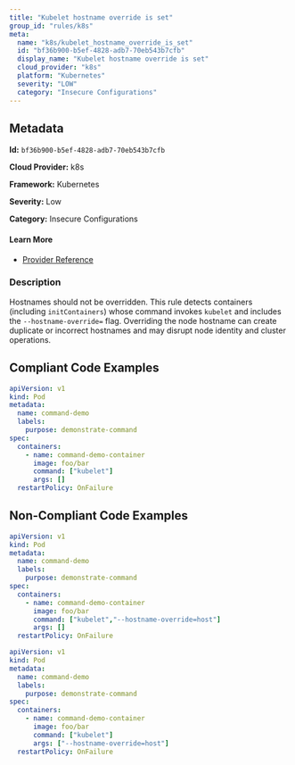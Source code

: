 ```yaml
---
title: "Kubelet hostname override is set"
group_id: "rules/k8s"
meta:
  name: "k8s/kubelet_hostname_override_is_set"
  id: "bf36b900-b5ef-4828-adb7-70eb543b7cfb"
  display_name: "Kubelet hostname override is set"
  cloud_provider: "k8s"
  platform: "Kubernetes"
  severity: "LOW"
  category: "Insecure Configurations"
---
```

## Metadata

**Id:** `bf36b900-b5ef-4828-adb7-70eb543b7cfb`

**Cloud Provider:** k8s

**Framework:** Kubernetes

**Severity:** Low

**Category:** Insecure Configurations

#### Learn More

 - [Provider Reference](https://kubernetes.io/docs/reference/command-line-tools-reference/kubelet/)

### Description

 Hostnames should not be overridden.
This rule detects containers (including `initContainers`) whose command invokes `kubelet` and includes the `--hostname-override=` flag.
Overriding the node hostname can create duplicate or incorrect hostnames and may disrupt node identity and cluster operations.


## Compliant Code Examples
```yaml
apiVersion: v1
kind: Pod
metadata:
  name: command-demo
  labels:
    purpose: demonstrate-command
spec:
  containers:
    - name: command-demo-container
      image: foo/bar
      command: ["kubelet"]
      args: []
  restartPolicy: OnFailure

```
## Non-Compliant Code Examples
```yaml
apiVersion: v1
kind: Pod
metadata:
  name: command-demo
  labels:
    purpose: demonstrate-command
spec:
  containers:
    - name: command-demo-container
      image: foo/bar
      command: ["kubelet","--hostname-override=host"]
      args: []
  restartPolicy: OnFailure

```

```yaml
apiVersion: v1
kind: Pod
metadata:
  name: command-demo
  labels:
    purpose: demonstrate-command
spec:
  containers:
    - name: command-demo-container
      image: foo/bar
      command: ["kubelet"]
      args: ["--hostname-override=host"]
  restartPolicy: OnFailure

```